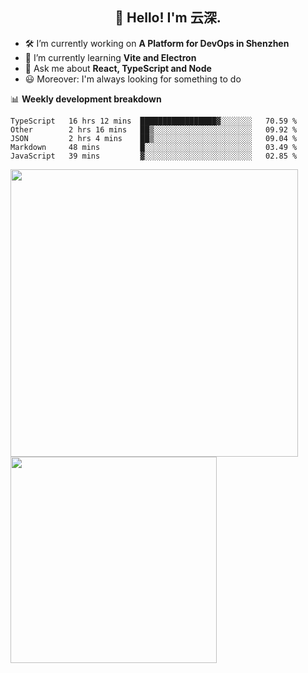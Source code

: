 <h2 align="center">👋 Hello! I'm 云深.</h2>

- 🛠 I’m currently working on **A Platform for DevOps in Shenzhen**
- 🚀 I’m currently learning **Vite and Electron**
- 💬 Ask me about **React, TypeScript and Node**
- 😃 Moreover: I'm always looking for something to do

📊 **Weekly development breakdown**

<!--START_SECTION:waka-->
```text
TypeScript   16 hrs 12 mins  █████████████████▓░░░░░░░   70.59 % 
Other        2 hrs 16 mins   ██▒░░░░░░░░░░░░░░░░░░░░░░   09.92 % 
JSON         2 hrs 4 mins    ██▒░░░░░░░░░░░░░░░░░░░░░░   09.04 % 
Markdown     48 mins         █░░░░░░░░░░░░░░░░░░░░░░░░   03.49 % 
JavaScript   39 mins         ▓░░░░░░░░░░░░░░░░░░░░░░░░   02.85 % 
```
<!--END_SECTION:waka-->

<p>
<img align="left" width="460" src="https://github-readme-stats.vercel.app/api?username=theprimone&custom_title=Yuns's Github Stats&theme=graywhite&hide_border=true&disable_animations=true"/> <img align="left" width="330" src="https://github-readme-stats.vercel.app/api/top-langs/?username=theprimone&layout=compact&theme=graywhite&hide_border=true"/>
</p>
